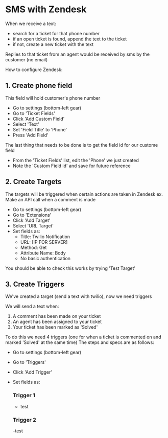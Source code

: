 # SMS with Zendesk #

When we receive a text:
- search for a ticket for that phone number
- if an open ticket is found, append the text to the ticket
- if not, create a new ticket with the text

Replies to that ticket from an agent would be received by sms by the customer (no email)

How to configure Zendesk:

## 1. Create phone field ##
This field will hold customer's phone number

- Go to settings (bottom-left gear)
- Go to 'Ticket Fields'
- Click 'Add Custom Field'
- Select 'Text'
- Set 'Field Title' to 'Phone'
- Press 'Add Field'

The last thing that needs to be done is to get the field id for our custome field
- From the 'Ticket Fields' list, edit the 'Phone' we just created
- Note the 'Custom Field id' and save for future reference


## 2. Create Targets ##
The targets will be triggered when certain actions are taken in Zendesk ex. Make an API call when a comment is made

- Go to settings (bottom-left gear)
- Go to 'Extensions'
- Click 'Add Target'
- Select 'URL Target'
- Set fields as:
  - Title: Twilio Notification
  - URL: [IP FOR SERVER]
  - Method: Get
  - Attribute Name: Body
  - No basic authentication

You should be able to check this works by trying 'Test Target'

## 3. Create Triggers ##
We've created a target (send a text with twilio), now we need triggers

We will send a text when:
1. A comment has been made on your ticket
2. An agent has been assigned to your ticket
3. Your ticket has been marked as 'Solved'

To do this we need 4 triggers (one for when a ticket is commented on and marked 'Solved' at the same time)
The steps and specs are as follows:
- Go to settings (bottom-left gear)
- Go to 'Triggers'
- Click 'Add Trigger'
- Set fields as:
  ### Trigger 1 ###
  - test

  ### Trigger 2 ###
  -test
